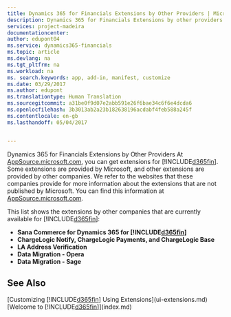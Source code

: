 ```yaml
---
title: Dynamics 365 for Financials Extensions by Other Providers | Microsoft Docs
description: Dynamics 365 for Financials Extensions by other providers
services: project-madeira
documentationcenter: 
author: edupont04
ms.service: dynamics365-financials
ms.topic: article
ms.devlang: na
ms.tgt_pltfrm: na
ms.workload: na
ms. search.keywords: app, add-in, manifest, customize
ms.date: 03/29/2017
ms.author: edupont
ms.translationtype: Human Translation
ms.sourcegitcommit: a31be0f9d07e2abb591e26f6bae34c6f6e4dcda6
ms.openlocfilehash: 3b3013ab2a23b182638196acdabf4feb588a245f
ms.contentlocale: en-gb
ms.lasthandoff: 05/04/2017


---
```

Dynamics 365 for Financials Extensions by Other Providers At [AppSource.microsoft.com](https://appsource.microsoft.com/), you can get extensions for [!INCLUDE[d365fin](includes/d365fin_md.md)]. Some extensions are provided by Microsoft, and other extensions are provided by other companies. We refer to the websites that these companies provide for more information about the extensions that are not published by Microsoft. You can find this information at [AppSource.microsoft.com](https://appsource.microsoft.com/en-us/marketplace?product=project-madeira).  

This list shows the extensions by other companies that are currently available for [!INCLUDE[d365fin](includes/d365fin_md.md)]:  

* **Sana Commerce for Dynamics 365 for [!INCLUDE[d365fin](includes/d365fin_md.md)]**  
* **ChargeLogic Notify, ChargeLogic Payments, and ChargeLogic Base**  
* **LA Address Verification**
* **Data Migration - Opera**
* **Data Migration - Sage**

## <a name="see-also"></a>See Also
[Customizing [!INCLUDE[d365fin](includes/d365fin_md.md)] Using Extensions](ui-extensions.md)  
[Welcome to [!INCLUDE[d365fin](includes/d365fin_md.md)]](index.md)  

